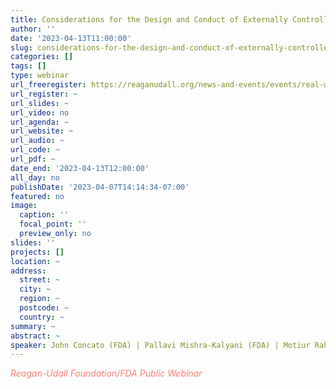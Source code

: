 ```yaml
---
title: Considerations for the Design and Conduct of Externally Controlled Trials for Drug and Biological Products – Draft Guidance for Industry
author: ''
date: '2023-04-13T11:00:00'
slug: considerations-for-the-design-and-conduct-of-externally-controlled-trials-for-drug-and-biological-products-draft-guidance-for-industry
categories: []
tags: []
type: webinar
url_freeregister: https://reaganudall.org/news-and-events/events/real-world-evidence-webinar-series-considerations-design-and-conduct
url_register: ~
url_slides: ~
url_video: no
url_agenda: ~
url_website: ~
url_audio: ~
url_code: ~
url_pdf: ~
date_end: '2023-04-13T12:00:00'
all_day: no
publishDate: '2023-04-07T14:14:34-07:00'
featured: no
image:
  caption: ''
  focal_point: ''
  preview_only: no
slides: ''
projects: []
location: ~
address:
  street: ~
  city: ~
  region: ~
  postcode: ~
  country: ~
summary: ~
abstract: ~
speaker: John Concato (FDA) | Pallavi Mishra-Kalyani (FDA) | Motiur Rahman (FDA) | Susan C. Winckler (FDA)
---
```

<span style="color: salmon;">*Reagan-Udall Foundation/FDA Public Webinar*</span>

<!--more-->
